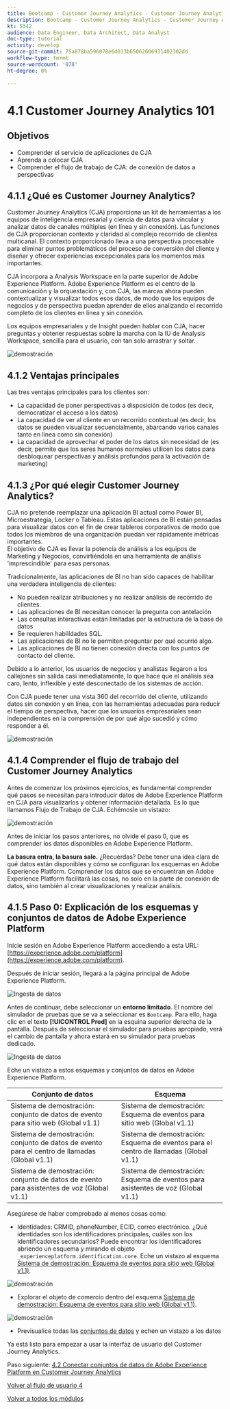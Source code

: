 ```yaml
---
title: Bootcamp - Customer Journey Analytics - Customer Journey Analytics 101 - Brasil
description: Bootcamp - Customer Journey Analytics - Customer Journey Analytics 101 - Brasil
kt: 5342
audience: Data Engineer, Data Architect, Data Analyst
doc-type: tutorial
activity: develop
source-git-commit: 75a878ba596078e6d013b65062606931402302dd
workflow-type: tm+mt
source-wordcount: '878'
ht-degree: 0%

---
```


# 4.1 Customer Journey Analytics 101

## Objetivos

- Comprender el servicio de aplicaciones de CJA
- Aprenda a colocar CJA
- Comprender el flujo de trabajo de CJA: de conexión de datos a perspectivas

## 4.1.1 ¿Qué es Customer Journey Analytics?

Customer Journey Analytics (CJA) proporciona un kit de herramientas a los equipos de inteligencia empresarial y ciencia de datos para vincular y analizar datos de canales múltiples (en línea y sin conexión). Las funciones de CJA proporcionan contexto y claridad al complejo recorrido de clientes multicanal. El contexto proporcionado lleva a una perspectiva procesable para eliminar puntos problemáticos del proceso de conversión del cliente y diseñar y ofrecer experiencias excepcionales para los momentos más importantes.

CJA incorpora a Analysis Workspace en la parte superior de Adobe Experience Platform. Adobe Experience Platform es el centro de la comunicación y la orquestación y, con CJA, las marcas ahora pueden contextualizar y visualizar todos esos datos, de modo que los equipos de negocios y de perspectiva puedan aprender de ellos analizando el recorrido completo de los clientes en línea y sin conexión.

Los equipos empresariales y de Insight pueden hablar con CJA, hacer preguntas y obtener respuestas sobre la marcha con la IU de Analysis Workspace, sencilla para el usuario, con tan solo arrastrar y soltar.

![demostración](./images/cja-adv-analysis1.png)

## 4.1.2 Ventajas principales

Las tres ventajas principales para los clientes son:

- La capacidad de poner perspectivas a disposición de todos (es decir, democratizar el acceso a los datos)
- La capacidad de ver al cliente en un recorrido contextual (es decir, los datos se pueden visualizar secuencialmente, abarcando varios canales tanto en línea como sin conexión)
- La capacidad de aprovechar el poder de los datos sin necesidad de (es decir, permite que los seres humanos normales utilicen los datos para desbloquear perspectivas y análisis profundos para la activación de marketing)

## 4.1.3 ¿Por qué elegir Customer Journey Analytics?

CJA no pretende reemplazar una aplicación BI actual como Power BI, Microestrategia, Locker o Tableau. Estas aplicaciones de BI están pensadas para visualizar datos con el fin de crear tableros corporativos de modo que todos los miembros de una organización puedan ver rápidamente métricas importantes.\
El objetivo de CJA es llevar la potencia de análisis a los equipos de Marketing y Negocios, convirtiéndola en una herramienta de análisis &#39;imprescindible&#39; para esas personas.

Tradicionalmente, las aplicaciones de BI no han sido capaces de habilitar una verdadera inteligencia de clientes:

- No pueden realizar atribuciones y no realizar análisis de recorrido de clientes.
- Las aplicaciones de BI necesitan conocer la pregunta con antelación
- Las consultas interactivas están limitadas por la estructura de la base de datos
- Se requieren habilidades SQL.
- Las aplicaciones de BI no le permiten preguntar por qué ocurrió algo.
- Las aplicaciones de BI no tienen conexión directa con los puntos de contacto del cliente.

Debido a lo anterior, los usuarios de negocios y analistas llegaron a los callejones sin salida casi inmediatamente, lo que hace que el análisis sea caro, lento, inflexible y esté desconectado de los sistemas de acción.

Con CJA puede tener una vista 360 del recorrido del cliente, utilizando datos sin conexión y en línea, con las herramientas adecuadas para reducir el tiempo de perspectiva, hacer que los usuarios empresariales sean independientes en la comprensión de por qué algo sucedió y cómo responder a él.

![demostración](./images/cja-use-case.png)

## 4.1.4 Comprender el flujo de trabajo del Customer Journey Analytics

Antes de comenzar los próximos ejercicios, es fundamental comprender qué pasos se necesitan para introducir datos de Adobe Experience Platform en CJA para visualizarlos y obtener información detallada. Es lo que llamamos Flujo de Trabajo de CJA. Echémosle un vistazo:

![demostración](./images/cja-work-flow.jpg)

Antes de iniciar los pasos anteriores, no olvide el paso 0, que es comprender los datos disponibles en Adobe Experience Platform.

**La basura entra, la basura sale.** ¿Recuerdas? Debe tener una idea clara de qué datos están disponibles y cómo se configuran los esquemas en Adobe Experience Platform. Comprender los datos que se encuentran en Adobe Experience Platform facilitará las cosas, no solo en la parte de conexión de datos, sino también al crear visualizaciones y realizar análisis.

## 4.1.5 Paso 0: Explicación de los esquemas y conjuntos de datos de Adobe Experience Platform

Inicie sesión en Adobe Experience Platform accediendo a esta URL: [https://experience.adobe.com/platform](https://experience.adobe.com/platform).

Después de iniciar sesión, llegará a la página principal de Adobe Experience Platform.

![Ingesta de datos](../uc1/images/home.png)

Antes de continuar, debe seleccionar un **entorno limitado**. El nombre del simulador de pruebas que se va a seleccionar es ``Bootcamp``. Para ello, haga clic en el texto **[!UICONTROL Prod]** en la esquina superior derecha de la pantalla. Después de seleccionar el simulador para pruebas apropiado, verá el cambio de pantalla y ahora estará en su simulador para pruebas dedicado.

![Ingesta de datos](../uc1/images/sb1.png)

Eche un vistazo a estos esquemas y conjuntos de datos en Adobe Experience Platform.

| Conjunto de datos | Esquema |
| ----------------- |-------------| 
| Sistema de demostración: conjunto de datos de evento para sitio web (Global v1.1) | Sistema de demostración: Esquema de eventos para sitio web (Global v1.1) |
| Sistema de demostración: conjunto de datos de evento para el centro de llamadas (Global v1.1) | Sistema de demostración: Esquema de eventos para el centro de llamadas (Global v1.1) |
| Sistema de demostración: conjunto de datos de evento para asistentes de voz (Global v1.1) | Sistema de demostración: Esquema de eventos para asistentes de voz (Global v1.1) |

Asegúrese de haber comprobado al menos cosas como:

- Identidades: CRMID, phoneNumber, ECID, correo electrónico. ¿Qué identidades son los identificadores principales, cuáles son los identificadores secundarios?
Puede encontrar los identificadores abriendo un esquema y mirando el objeto `_experienceplatform.identification.core`. Eche un vistazo al esquema [Sistema de demostración: Esquema de eventos para sitio web (Global v1.1)](https://experience.adobe.com/platform/schema).

![demostración](./images/identity.png)

- Explorar el objeto de comercio dentro del esquema [Sistema de demostración: Esquema de eventos para sitio web (Global v1.1)](https://experience.adobe.com/platform/schema).

![demostración](./images/commerce.png)

- Previsualice todas las [conjuntos de datos](https://experience.adobe.com/platform/dataset/browse?limit=50&amp;page=1&amp;sortDescending=1&amp;sortField=created) y echen un vistazo a los datos

Ya está listo para empezar a usar la interfaz de usuario del Customer Journey Analytics.

Paso siguiente: [4.2 Conectar conjuntos de datos de Adobe Experience Platform en Customer Journey Analytics](./ex2.md)

[Volver al flujo de usuario 4](./uc4.md)

[Volver a todos los módulos](../../overview.md)
